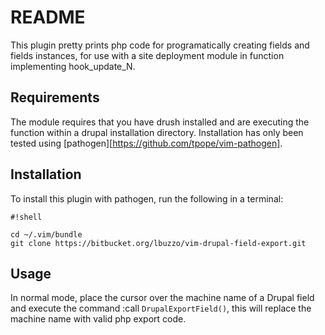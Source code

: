 # README #
This plugin pretty prints php code for programatically creating fields and fields instances,  for use with a site deployment module in function implementing hook_update_N.

## Requirements ##
The module requires that you have drush installed and are executing the function within a drupal installation directory.
Installation has only been tested using [pathogen][https://github.com/tpope/vim-pathogen].

## Installation ##
To install this plugin with pathogen, run the following in a terminal:


```
#!shell

cd ~/.vim/bundle
git clone https://bitbucket.org/lbuzzo/vim-drupal-field-export.git
```

## Usage ##
In normal mode, place the cursor over the machine name of a Drupal field and execute the command :call `DrupalExportField()`, this will replace the machine name with valid php export code.